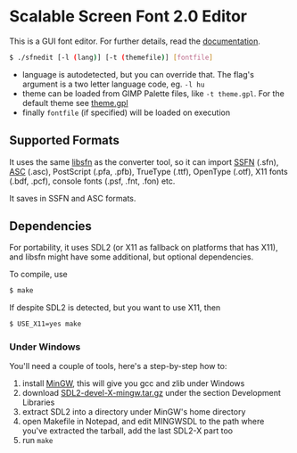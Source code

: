 Scalable Screen Font 2.0 Editor
===============================

This is a GUI font editor. For further details, read the [documentation](https://gitlab.com/bztsrc/scalable-font2/blob/master/docs/sfnedit.md).

```sh
$ ./sfnedit [-l (lang)] [-t (themefile)] [fontfile]
```

- language is autodetected, but you can override that. The flag's argument is a two letter language code, eg. `-l hu`
- theme can be loaded from GIMP Palette files, like `-t theme.gpl`. For the default theme see [theme.gpl](https://gitlab.com/bztsrc/scalable-font2/blob/master/sfnedit/misc/theme.gpl)
- finally `fontfile` (if specified) will be loaded on execution

Supported Formats
-----------------

It uses the same [libsfn](https://gitlab.com/bztsrc/scalable-font2/tree/master/libsfn) as the converter tool, so it can
import [SSFN](https://gitlab.com/bztsrc/scalable-font2/blob/master/docs/sfn_format.md) (.sfn),
[ASC](https://gitlab.com/bztsrc/scalable-font2/blob/master/docs/asc_format.md) (.asc), PostScript (.pfa, .pfb),
TrueType (.ttf), OpenType (.otf), X11 fonts (.bdf, .pcf), console fonts (.psf, .fnt, .fon) etc.

It saves in SSFN and ASC formats.

Dependencies
------------

For portability, it uses SDL2 (or X11 as fallback on platforms that has X11), and libsfn might have some additional,
but optional dependencies.

To compile, use
```sh
$ make
```

If despite SDL2 is detected, but you want to use X11, then
```sh
$ USE_X11=yes make
```

### Under Windows

You'll need a couple of tools, here's a step-by-step how to:
1. install [MinGW](https://osdn.net/projects/mingw/releases), this will give you gcc and zlib under Windows
2. download [SDL2-devel-X-mingw.tar.gz](http://libsdl.org/download-2.0.php) under the section Development Libraries
3. extract SDL2 into a directory under MinGW's home directory
4. open Makefile in Notepad, and edit MINGWSDL to the path where you've extracted the tarball, add the last SDL2-X part too
5. run `make`
